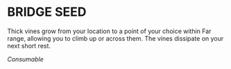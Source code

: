 # BRIDGE SEED

Thick vines grow from your location to a point of your choice within Far range, allowing you to climb up or across them. The vines dissipate on your next short rest.

*Consumable*
